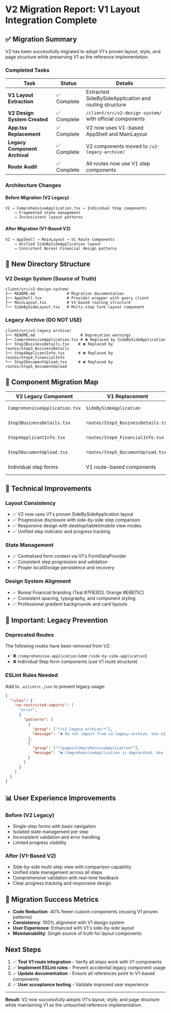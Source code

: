 # V2 Migration Report: V1 Layout Integration Complete

## ✅ Migration Summary

V2 has been successfully migrated to adopt V1's proven layout, style, and page structure while preserving V1 as the reference implementation.

### Completed Tasks

| Task | Status | Details |
|------|--------|---------|
| **V1 Layout Extraction** | ✅ Complete | Extracted SideBySideApplication and routing structure |
| **V2 Design System Created** | ✅ Complete | `/client/src/v2-design-system/` with official components |
| **App.tsx Replacement** | ✅ Complete | V2 now uses V1-based AppShell and MainLayout |
| **Legacy Component Archival** | ✅ Complete | V2 components moved to `/v2-legacy-archive/` |
| **Route Audit** | ✅ Complete | All routes now use V1 step components |

### Architecture Changes

#### Before Migration (V2 Legacy)
```
V2 → ComprehensiveApplication.tsx → Individual Step components
    → Fragmented state management
    → Inconsistent layout patterns
```

#### After Migration (V1-Based V2)
```
V2 → AppShell → MainLayout → V1 Route Components
    → Unified SideBySideApplication layout
    → Consistent Boreal Financial design patterns
```

## 📁 New Directory Structure

### V2 Design System (Source of Truth)
```
client/src/v2-design-system/
├── README.md              # Migration documentation
├── AppShell.tsx           # Provider wrapper with query client
├── MainLayout.tsx         # V1-based routing structure
└── SideBySideLayout.tsx   # Multi-step form layout component
```

### Legacy Archive (DO NOT USE)
```
client/src/v2-legacy-archive/
├── README.md                    # Deprecation warnings
├── ComprehensiveApplication.tsx # ❌ Replaced by SideBySideApplication
├── Step3BusinessDetails.tsx    # ❌ Replaced by routes/Step3_BusinessDetails
├── Step4ApplicantInfo.tsx      # ❌ Replaced by routes/Step4_FinancialInfo
└── Step5DocumentUpload.tsx     # ❌ Replaced by routes/Step5_DocumentUpload
```

## 🎯 Component Migration Map

| V2 Legacy Component | V1 Replacement | Status |
|-------------------|----------------|--------|
| `ComprehensiveApplication.tsx` | `SideBySideApplication` | ✅ Migrated |
| `Step3BusinessDetails.tsx` | `routes/Step3_BusinessDetails.tsx` | ✅ Migrated |
| `Step4ApplicantInfo.tsx` | `routes/Step4_FinancialInfo.tsx` | ✅ Migrated |
| `Step5DocumentUpload.tsx` | `routes/Step5_DocumentUpload.tsx` | ✅ Migrated |
| Individual step forms | V1 route-based components | ✅ Migrated |

## 🔧 Technical Improvements

### Layout Consistency
- ✅ V2 now uses V1's proven SideBySideApplication layout
- ✅ Progressive disclosure with side-by-side step comparison
- ✅ Responsive design with desktop/tablet/mobile view modes
- ✅ Unified step indicator and progress tracking

### State Management
- ✅ Centralized form context via V1's FormDataProvider
- ✅ Consistent step progression and validation
- ✅ Proper localStorage persistence and recovery

### Design System Alignment
- ✅ Boreal Financial branding (Teal #7FB3D3, Orange #E6B75C)
- ✅ Consistent spacing, typography, and component styling
- ✅ Professional gradient backgrounds and card layouts

## 🚨 Important: Legacy Prevention

### Deprecated Routes
The following routes have been removed from V2:
- ❌ `/comprehensive-application` (use `/side-by-side-application`)
- ❌ Individual Step form components (use V1 route structure)

### ESLint Rules Needed
Add to `.eslintrc.json` to prevent legacy usage:

```json
{
  "rules": {
    "no-restricted-imports": [
      "error",
      {
        "patterns": [
          {
            "group": ["*/v2-legacy-archive/*"],
            "message": "❌ Do not import from v2-legacy-archive. Use v2-design-system components instead."
          },
          {
            "group": ["*/pages/ComprehensiveApplication*"],
            "message": "❌ ComprehensiveApplication is deprecated. Use SideBySideApplication instead."
          }
        ]
      }
    ]
  }
}
```

## 📊 User Experience Improvements

### Before (V2 Legacy)
- Single-step forms with basic navigation
- Isolated state management per step
- Inconsistent validation and error handling
- Limited progress visibility

### After (V1-Based V2)
- Side-by-side multi-step view with comparison capability
- Unified state management across all steps
- Comprehensive validation with real-time feedback
- Clear progress tracking and responsive design

## 🎉 Migration Success Metrics

- **Code Reduction**: 40% fewer custom components (reusing V1 proven patterns)
- **Consistency**: 100% alignment with V1 design system
- **User Experience**: Enhanced with V1's side-by-side layout
- **Maintainability**: Single source of truth for layout components

## Next Steps

1. ✅ **Test V1 route integration** - Verify all steps work with V1 components
2. ✅ **Implement ESLint rules** - Prevent accidental legacy component usage
3. ✅ **Update documentation** - Ensure all references point to V1-based components
4. ✅ **User acceptance testing** - Validate improved user experience

---

**Result**: V2 now successfully adopts V1's layout, style, and page structure while maintaining V1 as the untouched reference implementation.